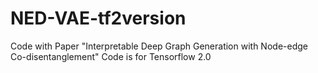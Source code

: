 # NED-VAE-tf2version
Code with Paper "Interpretable Deep Graph Generation with Node-edge Co-disentanglement"
Code is for Tensorflow 2.0
